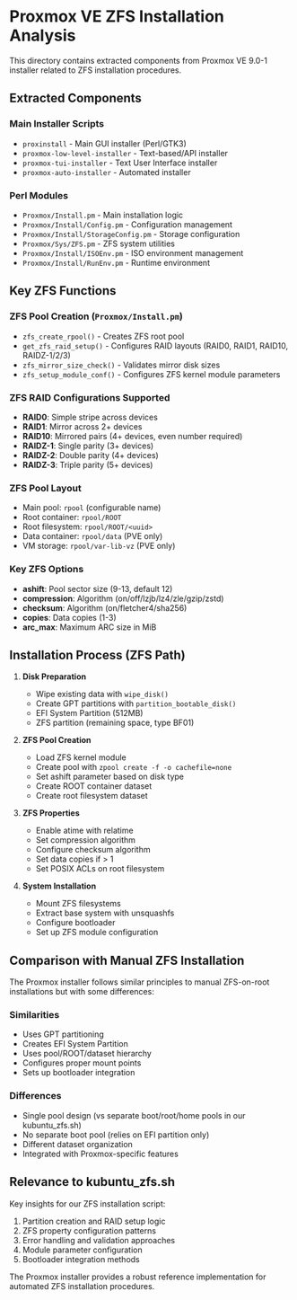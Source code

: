 # Proxmox VE ZFS Installation Analysis

This directory contains extracted components from Proxmox VE 9.0-1 installer related to ZFS installation procedures.

## Extracted Components

### Main Installer Scripts
- `proxinstall` - Main GUI installer (Perl/GTK3)
- `proxmox-low-level-installer` - Text-based/API installer
- `proxmox-tui-installer` - Text User Interface installer
- `proxmox-auto-installer` - Automated installer

### Perl Modules
- `Proxmox/Install.pm` - Main installation logic
- `Proxmox/Install/Config.pm` - Configuration management
- `Proxmox/Install/StorageConfig.pm` - Storage configuration
- `Proxmox/Sys/ZFS.pm` - ZFS system utilities
- `Proxmox/Install/ISOEnv.pm` - ISO environment management
- `Proxmox/Install/RunEnv.pm` - Runtime environment

## Key ZFS Functions

### ZFS Pool Creation (`Proxmox/Install.pm`)
- `zfs_create_rpool()` - Creates ZFS root pool
- `get_zfs_raid_setup()` - Configures RAID layouts (RAID0, RAID1, RAID10, RAIDZ-1/2/3)
- `zfs_mirror_size_check()` - Validates mirror disk sizes
- `zfs_setup_module_conf()` - Configures ZFS kernel module parameters

### ZFS RAID Configurations Supported
- **RAID0**: Simple stripe across devices
- **RAID1**: Mirror across 2+ devices  
- **RAID10**: Mirrored pairs (4+ devices, even number required)
- **RAIDZ-1**: Single parity (3+ devices)
- **RAIDZ-2**: Double parity (4+ devices) 
- **RAIDZ-3**: Triple parity (5+ devices)

### ZFS Pool Layout
- Main pool: `rpool` (configurable name)
- Root container: `rpool/ROOT`
- Root filesystem: `rpool/ROOT/<uuid>`
- Data container: `rpool/data` (PVE only)
- VM storage: `rpool/var-lib-vz` (PVE only)

### Key ZFS Options
- **ashift**: Pool sector size (9-13, default 12)
- **compression**: Algorithm (on/off/lzjb/lz4/zle/gzip/zstd)
- **checksum**: Algorithm (on/fletcher4/sha256)
- **copies**: Data copies (1-3)
- **arc_max**: Maximum ARC size in MiB

## Installation Process (ZFS Path)

1. **Disk Preparation**
   - Wipe existing data with `wipe_disk()`
   - Create GPT partitions with `partition_bootable_disk()`
   - EFI System Partition (512MB)
   - ZFS partition (remaining space, type BF01)

2. **ZFS Pool Creation**
   - Load ZFS kernel module
   - Create pool with `zpool create -f -o cachefile=none`
   - Set ashift parameter based on disk type
   - Create ROOT container dataset
   - Create root filesystem dataset

3. **ZFS Properties**
   - Enable atime with relatime
   - Set compression algorithm
   - Configure checksum algorithm
   - Set data copies if > 1
   - Set POSIX ACLs on root filesystem

4. **System Installation**
   - Mount ZFS filesystems
   - Extract base system with unsquashfs
   - Configure bootloader
   - Set up ZFS module configuration

## Comparison with Manual ZFS Installation

The Proxmox installer follows similar principles to manual ZFS-on-root installations but with some differences:

### Similarities
- Uses GPT partitioning
- Creates EFI System Partition
- Uses pool/ROOT/dataset hierarchy
- Configures proper mount points
- Sets up bootloader integration

### Differences
- Single pool design (vs separate boot/root/home pools in our kubuntu_zfs.sh)
- No separate boot pool (relies on EFI partition only)
- Different dataset organization
- Integrated with Proxmox-specific features

## Relevance to kubuntu_zfs.sh

Key insights for our ZFS installation script:
1. Partition creation and RAID setup logic
2. ZFS property configuration patterns
3. Error handling and validation approaches
4. Module parameter configuration
5. Bootloader integration methods

The Proxmox installer provides a robust reference implementation for automated ZFS installation procedures.